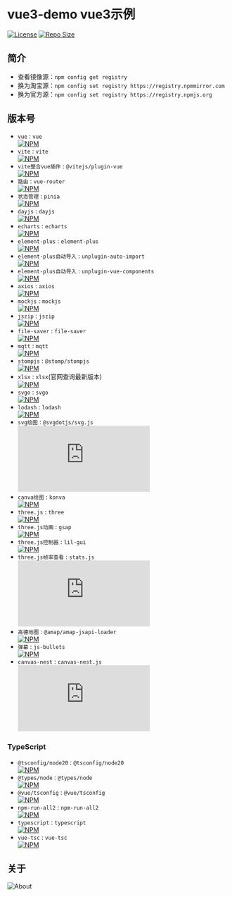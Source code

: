 # vue3-demo vue3示例

[![License](https://img.shields.io/github/license/ALI1416/vue3-demo?label=License)](https://opensource.org/licenses/BSD-3-Clause)
[![Repo Size](https://img.shields.io/github/repo-size/ALI1416/vue3-demo?label=Repo%20Size&color=success)](https://github.com/ALI1416/vue3-demo/archive/refs/heads/master.zip)

## 简介

- 查看镜像源：`npm config get registry`
- 换为淘宝源：`npm config set registry https://registry.npmmirror.com`
- 换为官方源：`npm config set registry https://registry.npmjs.org`

## 版本号

- `vue` : `vue`  
  [![NPM](https://img.shields.io/npm/v/vue?label=NPM)](https://npmmirror.com/package/vue)
- `vite` : `vite`  
  [![NPM](https://img.shields.io/npm/v/vite?label=NPM)](https://npmmirror.com/package/vite)
- `vite整合vue插件` : `@vitejs/plugin-vue`  
  [![NPM](https://img.shields.io/npm/v/@vitejs/plugin-vue?label=NPM)](https://npmmirror.com/package/@vitejs/plugin-vue)
- `路由` : `vue-router`  
  [![NPM](https://img.shields.io/npm/v/vue-router?label=NPM)](https://npmmirror.com/package/vue-router)
- `状态管理` : `pinia`  
  [![NPM](https://img.shields.io/npm/v/pinia?label=NPM)](https://npmmirror.com/package/pinia)
- `dayjs` : `dayjs`  
  [![NPM](https://img.shields.io/npm/v/dayjs?label=NPM)](https://npmmirror.com/package/dayjs)
- `echarts` : `echarts`  
  [![NPM](https://img.shields.io/npm/v/echarts?label=NPM)](https://npmmirror.com/package/echarts)
- `element-plus` : `element-plus`  
  [![NPM](https://img.shields.io/npm/v/element-plus?label=NPM)](https://npmmirror.com/package/element-plus)
- `element-plus自动导入` : `unplugin-auto-import`  
  [![NPM](https://img.shields.io/npm/v/unplugin-auto-import?label=NPM)](https://npmmirror.com/package/unplugin-auto-import)
- `element-plus自动导入` : `unplugin-vue-components`  
  [![NPM](https://img.shields.io/npm/v/unplugin-vue-components?label=NPM)](https://npmmirror.com/package/unplugin-vue-components)
- `axios` : `axios`  
  [![NPM](https://img.shields.io/npm/v/axios?label=NPM)](https://npmmirror.com/package/axios)
- `mockjs` : `mockjs`  
  [![NPM](https://img.shields.io/npm/v/mockjs?label=NPM)](https://npmmirror.com/package/mockjs)
- `jszip` : `jszip`  
  [![NPM](https://img.shields.io/npm/v/jszip?label=NPM)](https://npmmirror.com/package/jszip)
- `file-saver` : `file-saver`  
  [![NPM](https://img.shields.io/npm/v/file-saver?label=NPM)](https://npmmirror.com/package/file-saver)
- `mqtt` : `mqtt`  
  [![NPM](https://img.shields.io/npm/v/mqtt?label=NPM)](https://npmmirror.com/package/mqtt)
- `stompjs` : `@stomp/stompjs`  
  [![NPM](https://img.shields.io/npm/v/@stomp/stompjs?label=NPM)](https://npmmirror.com/package/@stomp/stompjs)
- `xlsx` : `xlsx`(官网查询最新版本)  
  [![NPM](https://img.shields.io/npm/v/xlsx?label=NPM)](https://cdn.sheetjs.com/)
- `svgo` : `svgo`  
  [![NPM](https://img.shields.io/npm/v/svgo?label=NPM)](https://npmmirror.com/package/svgo)
- `lodash` : `lodash`  
  [![NPM](https://img.shields.io/npm/v/lodash?label=NPM)](https://npmmirror.com/package/lodash)
- `svg绘图` : `@svgdotjs/svg.js`  
  [![NPM](https://img.shields.io/npm/v/@svgdotjs/svg.js?label=NPM)](https://npmmirror.com/package/@svgdotjs/svg.js)
- `canva绘图` : `konva`  
  [![NPM](https://img.shields.io/npm/v/konva?label=NPM)](https://npmmirror.com/package/konva)
- `three.js` : `three`  
  [![NPM](https://img.shields.io/npm/v/three?label=NPM)](https://npmmirror.com/package/three)
- `three.js动画` : `gsap`  
  [![NPM](https://img.shields.io/npm/v/gsap?label=NPM)](https://npmmirror.com/package/gsap)
- `three.js控制器` : `lil-gui`  
  [![NPM](https://img.shields.io/npm/v/lil-gui?label=NPM)](https://npmmirror.com/package/lil-gui)
- `three.js帧率查看` : `stats.js`  
  [![NPM](https://img.shields.io/npm/v/stats.js?label=NPM)](https://npmmirror.com/package/stats.js)
- `高德地图` : `@amap/amap-jsapi-loader`  
  [![NPM](https://img.shields.io/npm/v/@amap/amap-jsapi-loader?label=NPM)](https://npmmirror.com/package/@amap/amap-jsapi-loader)
- `弹幕` : `js-bullets`  
  [![NPM](https://img.shields.io/npm/v/js-bullets?label=NPM)](https://npmmirror.com/package/js-bullets)
- `canvas-nest` : `canvas-nest.js`  
  [![NPM](https://img.shields.io/npm/v/canvas-nest.js?label=NPM)](https://npmmirror.com/package/canvas-nest.js)

### TypeScript

- `@tsconfig/node20` : `@tsconfig/node20`  
  [![NPM](https://img.shields.io/npm/v/@tsconfig/node20?label=NPM)](https://npmmirror.com/package/@tsconfig/node20)
- `@types/node` : `@types/node`  
  [![NPM](https://img.shields.io/npm/v/@types/node?label=NPM)](https://npmmirror.com/package/@types/node)
- `@vue/tsconfig` : `@vue/tsconfig`  
  [![NPM](https://img.shields.io/npm/v/@vue/tsconfig?label=NPM)](https://npmmirror.com/package/@vue/tsconfig)
- `npm-run-all2` : `npm-run-all2`  
  [![NPM](https://img.shields.io/npm/v/npm-run-all2?label=NPM)](https://npmmirror.com/package/npm-run-all2)
- `typescript` : `typescript`  
  [![NPM](https://img.shields.io/npm/v/typescript?label=NPM)](https://npmmirror.com/package/typescript)
- `vue-tsc` : `vue-tsc`  
  [![NPM](https://img.shields.io/npm/v/vue-tsc?label=NPM)](https://npmmirror.com/package/vue-tsc)

## 关于

<picture>
  <source media="(prefers-color-scheme: dark)" srcset="https://www.404z.cn/images/about.dark.svg">
  <img alt="About" src="https://www.404z.cn/images/about.light.svg">
</picture>
